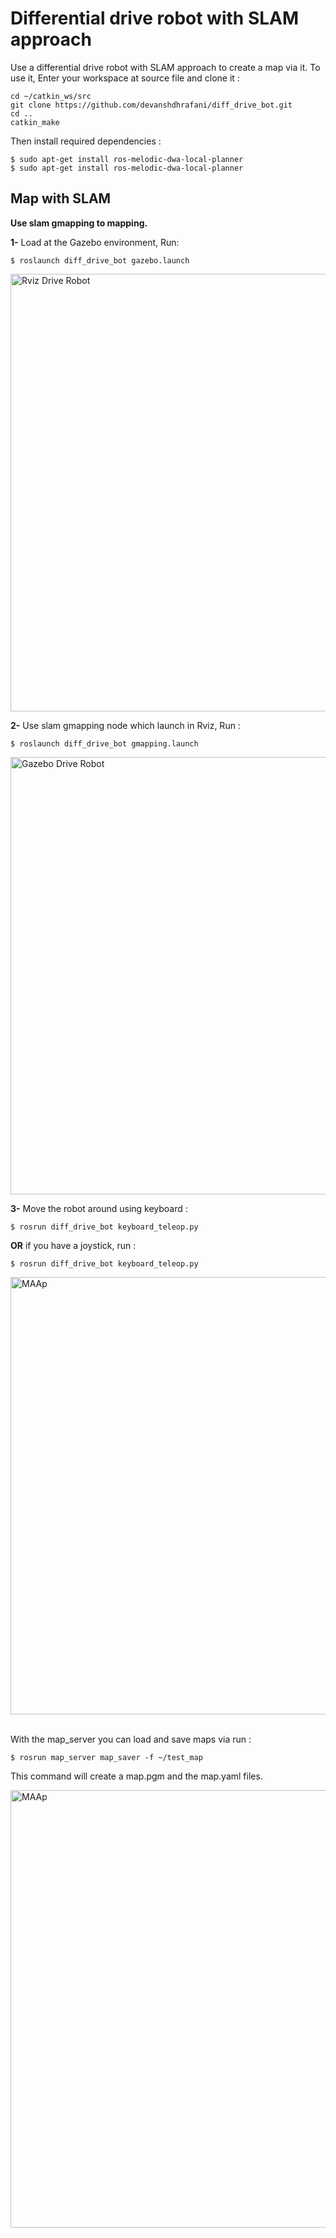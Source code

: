 # Differential drive robot with SLAM approach
Use a differential drive robot with SLAM approach to create a map via it.
To use it, Enter your workspace at source file and clone it :

```
cd ~/catkin_ws/src
git clone https://github.com/devanshdhrafani/diff_drive_bot.git
cd ..
catkin_make
```

Then install required dependencies :
```
$ sudo apt-get install ros-melodic-dwa-local-planner
$ sudo apt-get install ros-melodic-dwa-local-planner

```

<h2> Map with SLAM </h2>

**Use slam gmapping to mapping.**

**1-** Load at the Gazebo environment, Run: 
```
$ roslaunch diff_drive_bot gazebo.launch
```

<img width="700" alt="Rviz Drive Robot" src="https://user-images.githubusercontent.com/43522153/123696003-ecbb6c80-d863-11eb-9182-25b464afc421.png"> 

**2-** Use slam gmapping node which launch in Rviz, Run :  

```
$ roslaunch diff_drive_bot gmapping.launch
```
<img width="700" alt="Gazebo Drive Robot" src="https://user-images.githubusercontent.com/43522153/123700041-a1f02380-d868-11eb-9d21-067f4e46c685.png">

**3-** Move the robot around using keyboard :
```
$ rosrun diff_drive_bot keyboard_teleop.py 
```


**OR** if you have a joystick, run :
```
$ rosrun diff_drive_bot keyboard_teleop.py 
```

<img width="700" alt="MAAp" src="https://user-images.githubusercontent.com/43522153/123702536-ecbf6a80-d86b-11eb-8bfc-690de23d45a3.gif"><br></br>

With the map_server you can load and save maps via run :
```
$ rosrun map_server map_saver -f ~/test_map
```

This command will create a map.pgm and the map.yaml files.
   
<img width="700" alt="MAAp" src="https://user-images.githubusercontent.com/43522153/123700382-12974000-d869-11eb-97b5-511259a8337e.png">





